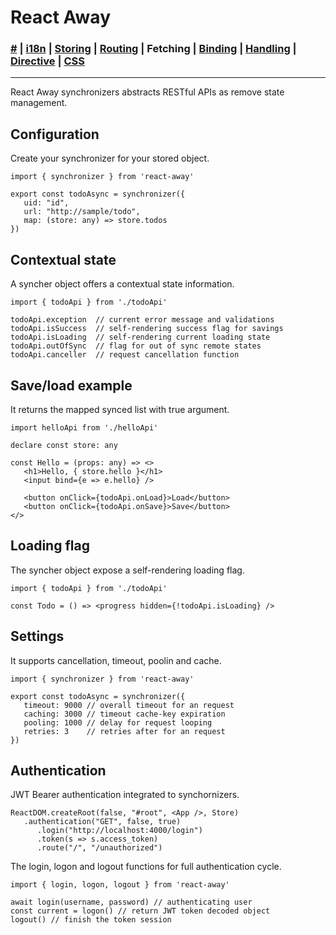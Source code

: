 # React Away

### [#](./index.md) | [i18n](./global.md) | [Storing](./storer.html) | [Routing](./router.md) | **Fetching** | [Binding](./binder.md) | [Handling](./broker.md) | [Directive](./proper.md) | [CSS](./styler.md)

<hr />


React Away synchronizers abstracts RESTful APIs as remove state management.

## Configuration

Create your synchronizer for your stored object.

````tsx
import { synchronizer } from 'react-away'

export const todoAsync = synchronizer({
   uid: "id",
   url: "http://sample/todo",
   map: (store: any) => store.todos
})
````

## Contextual state

A syncher object offers a contextual state information.

````tsx
import { todoApi } from './todoApi'

todoApi.exception  // current error message and validations
todoApi.isSuccess  // self-rendering success flag for savings
todoApi.isLoading  // self-rendering current loading state
todoApi.outOfSync  // flag for out of sync remote states
todoApi.canceller  // request cancellation function
````

## Save/load example

It returns the mapped synced list with true argument.

````tsx
import helloApi from './helloApi'

declare const store: any

const Hello = (props: any) => <>
   <h1>Hello, { store.hello }</h1>
   <input bind={e => e.hello} />
   
   <button onClick={todoApi.onLoad}>Load</button>
   <button onClick={todoApi.onSave}>Save</button>
</>
````

## Loading flag

The syncher object expose a self-rendering loading flag.

````tsx
import { todoApi } from './todoApi'

const Todo = () => <progress hidden={!todoApi.isLoading} />
````

## Settings

It supports cancellation, timeout, poolin and cache.

````tsx
import { synchronizer } from 'react-away'

export const todoAsync = synchronizer({
   timeout: 9000 // overall timeout for an request
   caching: 3000 // timeout cache-key expiration
   pooling: 1000 // delay for request looping
   retries: 3    // retries after for an request
})
````

## Authentication

JWT Bearer authentication integrated to synchornizers.

````tsx
ReactDOM.createRoot(false, "#root", <App />, Store)
   .authentication("GET", false, true)
      .login("http://localhost:4000/login")
      .token(s => s.access_token)
      .route("/", "/unauthorized")
````

The login, logon and logout functions for full authentication cycle.

````tsx
import { login, logon, logout } from 'react-away'

await login(username, password) // authenticating user
const current = logon() // return JWT token decoded object
logout() // finish the token session
````
